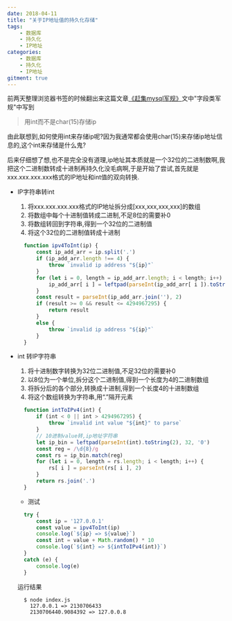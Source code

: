 ```yaml
---
date: 2018-04-11
title: "关于IP地址值的持久化存储"
tags:
    - 数据库
    - 持久化
    - IP地址
categories:
    - 数据库
    - 持久化
    - IP地址
gitment: true
---
```


前两天整理浏览器书签的时候翻出来这篇文章[《赶集mysql军规》](https://mp.weixin.qq.com/s/oQstfRFuGOvUVnElRqS5aw)文中"字段类军规"中写到

> 用int而不是char(15)存储ip

由此联想到,如何使用int来存储ip呢?因为我通常都会使用char(15)来存储ip地址信息的,这个int来存储是什么鬼?

后来仔细想了想,也不是完全没有道理,ip地址其本质就是一个32位的二进制数啊,我把这个二进制数转成十进制再持久化没毛病啊,于是开始了尝试,首先就是xxx.xxx.xxx.xxx格式的IP地址和int值的双向转换.

* IP字符串转int

  1. 将xxx.xxx.xxx.xxx格式的IP地址拆分成\[xxx,xxx,xxx,xxx\]的数组
  2. 将数组中每个十进制值转成二进制,不足8位的需要补0
  3. 将数组转回到字符串,得到一个32位的二进制值
  4. 将这个32位的二进制值转成十进制

  ```javascript
    function ipv4ToInt(ip) {
        const ip_add_arr = ip.split('.')
        if (ip_add_arr.length !== 4) {
            throw `invalid ip address "${ip}"`
        }
        for (let i = 0, length = ip_add_arr.length; i < length; i++) {
            ip_add_arr[ i ] = leftpad(parseInt(ip_add_arr[ i ]).toString(2), 8, '0')
        }
        const result = parseInt(ip_add_arr.join(''), 2)
        if (result >= 0 && result <= 4294967295) {
            return result
        }
        else {
            throw `invalid ip address "${ip}"`
        }
    }
  ```

* int 转IP字符串

  1. 将十进制数字转换为32位二进制值,不足32位的需要补0
  2. 以8位为一个单位,拆分这个二进制值,得到一个长度为4的二进制数组
  3. 将拆分后的各个部分,转换成十进制,得到一个长度4的十进制数组
  4. 将这个数组转换为字符串,用“.”隔开元素

  ```javascript
    function intToIPv4(int) {
        if (int < 0 || int > 4294967295) {
            throw `invalid int value "${int}" to parse`
        }
        // 10进制value转,ip地址字符串
        let ip_bin = leftpad(parseInt(int).toString(2), 32, '0')
        const reg = /\d{8}/g
        const rs = ip_bin.match(reg)
        for (let i = 0, length = rs.length; i < length; i++) {
            rs[ i ] = parseInt(rs[ i ], 2)
        }
        return rs.join('.')
    }
  ```
  
  * 测试
    
  ```javascript
    try {
        const ip = '127.0.0.1'
        const value = ipv4ToInt(ip)
        console.log(`${ip} => ${value}`)
        const int = value + Math.random() * 10
        console.log(`${int} => ${intToIPv4(int)}`)
    }
    catch (e) {
        console.log(e)
    }
  ```
  
  运行结果
  
  ```shell
    $ node index.js
      127.0.0.1 => 2130706433
      2130706440.9084392 => 127.0.0.8
  ```
